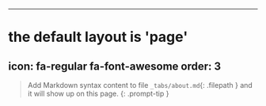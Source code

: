 
---
# the default layout is 'page'
icon: fa-regular fa-font-awesome
order: 3
---

> Add Markdown syntax content to file `_tabs/about.md`{: .filepath } and it will show up on this page.
{: .prompt-tip }
